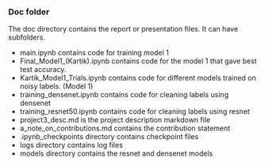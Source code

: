 ### Doc folder

The doc directory contains the report or presentation files. It can have subfolders.
 - main.ipynb contains code for training model 1
 - Final_Model1_(Kartik).ipynb contains code for the model 1 that gave best test accuracy.
 - Kartik_Model1_Trials.ipynb contains code for different models trained on noisy labels. (Model 1)
 - training_densenet.ipynb contains code for cleaning labels using densenet
 - training_resnet50.ipynb contains code for cleaning labels using resnet
 - project3_desc.md is the project description markdown file
 - a_note_on_contributions.md contains the contribution statement 
 - .ipynb_checkpoints directory contains checkpoint files
 - logs directory contains log files
 - models directory contains the resnet and densenet models

